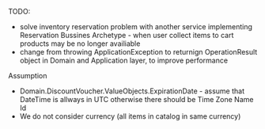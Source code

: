 TODO: 
- solve inventory reservation problem with another service implementing Reservation Bussines Archetype - when user collect items to cart products may be no longer availiable
- change from throwing ApplicationException to returnign OperationResult<T> object in Domain and Application layer, to improve performance

Assumption
- Domain.DiscountVoucher.ValueObjects.ExpirationDate - assume that DateTime is allways in UTC otherwise there should be Time Zone Name Id
- We do not consider currency (all items in catalog in same currency)